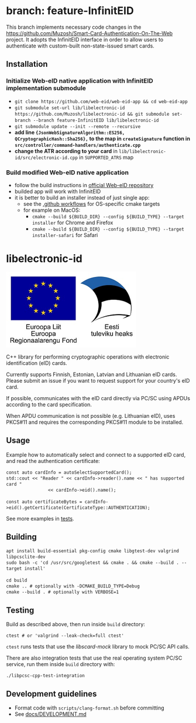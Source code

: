 # branch: feature-InfinitEID

This branch implements necessary code changes in the <https://github.com/Muzosh/Smart-Card-Authentication-On-The-Web> project. It adopts the InfinitEID interface in order to allow users to authenticate with custom-built non-state-issued smart cards.

## Installation

### Initialize Web-eID native application with InfinitEID implementation submodule

* `git clone https://github.com/web-eid/web-eid-app && cd web-eid-app`
* `git submodule set-url lib/libelectronic-id https://github.com/Muzosh/libelectronic-id && git submodule set-branch --branch feature-InfinitEID lib/libelectronic-id`
* `git submodule update --init --remote --recursive`
* **add line `{JsonWebSignatureAlgorithm::ES256, QCryptographicHash::Sha256},` to the map in `createSignature` function in `src/controller/command-handlers/authenticate.cpp`**
* **change the ATR according to your card** in `lib/libelectronic-id/src/electronic-id.cpp` in `SUPPORTED_ATRS` map

### Build modified Web-eID native application

* follow the build instructions in [official Web-eID repository](https://github.com/web-eid/web-eid-app#building-and-testing)
* builded app will work with InfinitEID
* it is better to build an installer instead of just single app:
    * see the [.github workflows](https://github.com/web-eid/web-eid-app/tree/main/.github/workflows) for OS-specific cmake targets
    * for example on MacOS:
        * `cmake --build ${BUILD_DIR} --config ${BUILD_TYPE} --target installer` for Chrome and Firefox
        * `cmake --build ${BUILD_DIR} --config ${BUILD_TYPE} --target installer-safari` for Safari

# libelectronic-id

![European Regional Development Fund](https://github.com/open-eid/DigiDoc4-Client/blob/master/client/images/EL_Regionaalarengu_Fond.png)

C++ library for performing cryptographic operations with electronic identification (eID) cards.

Currently supports Finnish, Estonian, Latvian and Lithuanian eID cards. Please
submit an issue if you want to request support for your country's eID card.

If possible, communicates with the eID card directly via PC/SC using APDUs
according to the card specification.

When APDU communication is not possible (e.g. Lithuanian eID), uses PKCS#11 and
requires the corresponding PKCS#11 module to be installed.

## Usage

Example how to automatically select and connect to a supported eID card, and
read the authentication certificate:

    const auto cardInfo = autoSelectSupportedCard();
    std::cout << "Reader " << cardInfo->reader().name << " has supported card "
                    << cardInfo->eid().name();

    const auto certificateBytes = cardInfo->eid().getCertificate(CertificateType::AUTHENTICATION);

See more examples in [tests](tests).

## Building

    apt install build-essential pkg-config cmake libgtest-dev valgrind libpcsclite-dev
    sudo bash -c 'cd /usr/src/googletest && cmake . && cmake --build . --target install'

    cd build
    cmake .. # optionally with -DCMAKE_BUILD_TYPE=Debug
    cmake --build . # optionally with VERBOSE=1

## Testing

Build as described above, then run inside `build` directory:

    ctest # or 'valgrind --leak-check=full ctest'

`ctest` runs tests that use the _libscard-mock_ library to mock PC/SC API calls.

There are also integration tests that use the real operating system PC/SC
service, run them inside `build` directory with:

    ./libpcsc-cpp-test-integration

## Development guidelines

* Format code with `scripts/clang-format.sh` before committing
* See [docs/DEVELOPMENT.md](docs/DEVELOPMENT.md)
